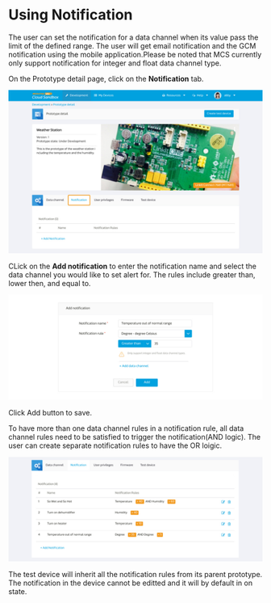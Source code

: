 # Using Notification

The user can set the notification for a data channel when its value pass the limit of the defined range. The user will get email notification and the GCM notification using the mobile application.Please be noted that MCS currently only support notification for integer and float data channel type.


On the Prototype detail page, click on the **Notification** tab.

![](https://raw.githubusercontent.com/Mediatek-Cloud/MCS/master/graphics/notification/not1.jpg)

CLick on the **Add notification** to enter the notification name and select the data channel you would like to set alert for. The rules include greater than, lower then, and equal to.

![](https://raw.githubusercontent.com/Mediatek-Cloud/MCS/master/graphics/notification/not2.jpg)

Click Add button to save.

To have more than one data channel rules in a notification rule, all data channel rules need to be satisfied to trigger the notification(AND logic). The user can create separate notification rules to have the OR loigic.

![](https://raw.githubusercontent.com/Mediatek-Cloud/MCS/master/graphics/notification/not3.jpg)

The test device will inherit all the notification rules from its parent prototype. The notification in the device cannot be editted and it will by default in on state.

